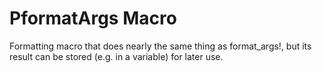 
# PformatArgs Macro

Formatting macro that does nearly the same thing as format_args!, but its
result can be stored (e.g. in a variable) for later use.

